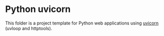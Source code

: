 # Python uvicorn
This folder is a project template for Python web applications using [uvicorn](https://github.com/encode/uvicorn) (uvloop and httptools).
